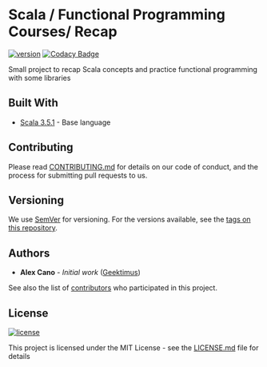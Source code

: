 # Scala / Functional Programming Courses/ Recap

[![version](https://img.shields.io/badge/version-0.2.0--SNAPSHOT-brightgreen.svg)][semver]
[![Codacy Badge](https://api.codacy.com/project/badge/Grade/827e74bcacba4742b077d06781620000)](https://www.codacy.com/app/geektimus/scala-courses?utm_source=github.com&amp;utm_medium=referral&amp;utm_content=geektimus/scala-courses&amp;utm_campaign=Badge_Grade)

Small project to recap Scala concepts and practice functional programming  with some libraries

## Built With

*   [Scala 3.5.1][scala]   - Base language

## Contributing

Please read [CONTRIBUTING.md][contributing] for details on our code of conduct, and the process for submitting pull requests to us.

## Versioning

We use [SemVer][semver] for versioning. For the versions available, see the [tags on this repository][project_tags].

## Authors

*   **Alex Cano** - _Initial work_ ([Geektimus][profile])

See also the list of [contributors][project_contributors] who participated in this project.

## License

[![license](https://img.shields.io/badge/license-MIT-blue.svg)][license]

This project is licensed under the MIT License - see the [LICENSE.md][license] file for details

[scala]: https://www.scala-lang.org
[contributing]: CONTRIBUTING.md
[semver]: http://semver.org/
[project_tags]: https://github.com/geektimus/scala-courses/tags
[profile]: https://github.com/Geektimus
[project_contributors]: https://github.com/geektimus/scala-courses/graphs/contributors
[license]: LICENSE.md
